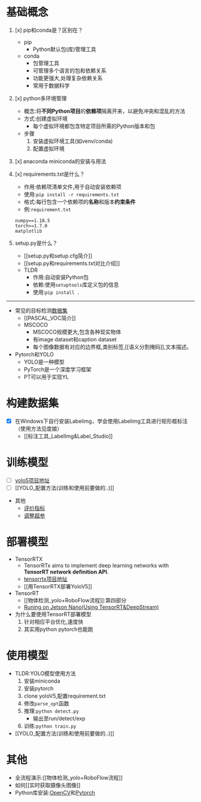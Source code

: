 

# 基础概念

1. [x] pip和conda是？区别在？
	- pip
		- Python默认包(库)管理工具
	- conda
		- 包管理工具
		- 可管理多个语言的包和依赖关系
		- 功能更强大,处理复杂依赖关系
		- 常用于数据科学
1. [x] python多环境管理
	- 概念:将**不同Python项目**的**依赖项**隔离开来，以避免冲突和混乱的方法
	- 方式:创建虚拟环境
		- 每个虚拟环境都包含特定项目所需的Python版本和包
	- 步骤
		1. 安装虚拟环境工具(如venv/conda)
		2. 配置虚拟环境
1. [x] anaconda miniconda的安装与用法
2. [x] requirements.txt是什么？
	- 作用:依赖项清单文件,用于自动安装依赖项
	- 使用:`pip install -r requirements.txt`
	- 格式:每行包含一个依赖项的**名称**和版本**约束条件**
	- 例:`requirement.txt`

	```
	numpy==1.18.5
	torch>=1.7.0
	matplotlib
	```

1. setup.py是什么？
	- [[setup.py和setup.cfg简介]] 
	- [[setup.py和requirements.txt对比介绍]]
	- TLDR
		- 作用:自动安装Python包
		- 依赖:使用`setuptools`库定义包的信息
		- 使用:`pip install .`



---
- 常见的目标检测[数据集](数据集和数据标注)
   - [[PASCAL_VOC简介]]
   - MSCOCO
	   - MSCOCO规模更大,包含各种现实物体
	   - 有image dataset和caption dataset
	   - 每个图像数据有对应的边界框,类别标签,[[语义分割掩码]],文本描述。
- Pytorch和YOLO
	- YOLO是一种模型
	- PyTorch是一个深度学习框架
	- PT可以用于实现YL

# 构建数据集

- [x] 在Windows下自行安装Labelimg，学会使用Labelimg工具进行矩形框标注（使用方法见度娘）
	- [[标注工具_LabelImg&Label_Studio]] 

# 训练模型

- [ ] [yolo5项目地址](https://github.com/ultralytics/yolov5)
- [ ] [[YOLO_配置方法(训练和使用前要做的..)]]

- 其他
	- [评价指标](模型的评估_AP和mA)
	- [调整超参](模型选择与调教指导)

# 部署模型
- TensorRTX
	- TensorRTx aims to implement deep learning networks with **TensorRT network definition API**.
	- [tensorrtx项目地址](https://github.com/wang-xinyu/tensorrtx)
	- [[用TensorRTX部署YoloV5]]
- TensorRT
	- [[物体检测_yolo+RoboFlow流程]]:第四部分
	- [Runing on Jetson Nano(Using TensorRT&DeepStream)](https://docs.ultralytics.com/yolov5/tutorials/running_on_jetson_nano)
- 为什么要使用TensorRT部署模型
	1. 针对相应平台优化,速度快
	2. 其实用python pytorch也能跑

# 使用模型

- TLDR:YOLO模型使用方法
	1. 安装miniconda
	2. 安装pytorch
	3. clone yoloV5,配置requirement.txt
	4. 修改`parse_opt`函数
	5. 推理:`python detect.py`
		- 输出至run/detect/exp
	6. 训练:`python train.py`
- [[YOLO_配置方法(训练和使用前要做的..)]]

# 其他

- 全流程演示:[[物体检测_yolo+RoboFlow流程]]
- 如何[[实时获取摄像头图像]]
- Python库安装:[OpenCV](OpenCV安装方法)和[Pytorch](https://pytorch.org/get-started/locally/)